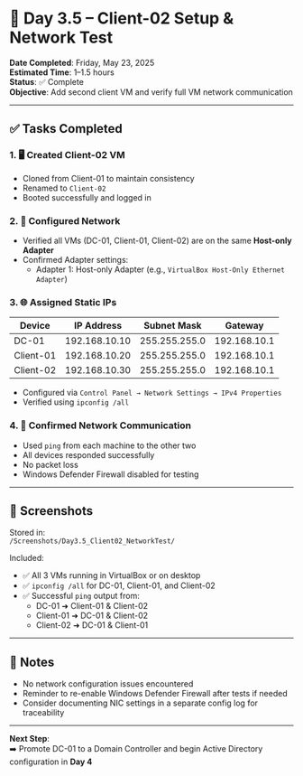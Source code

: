 # 🧪 Day 3.5 – Client-02 Setup & Network Test

**Date Completed**: Friday, May 23, 2025  
**Estimated Time**: 1–1.5 hours  
**Status**: ✅ Complete  
**Objective**: Add second client VM and verify full VM network communication

---

## ✅ Tasks Completed

### 1. 🖥️ Created Client-02 VM
- Cloned from Client-01 to maintain consistency
- Renamed to `Client-02`
- Booted successfully and logged in

### 2. 🔧 Configured Network
- Verified all VMs (DC-01, Client-01, Client-02) are on the same **Host-only Adapter**
- Confirmed Adapter settings:
  - Adapter 1: Host-only Adapter (e.g., `VirtualBox Host-Only Ethernet Adapter`)

### 3. 🌐 Assigned Static IPs

| Device     | IP Address       | Subnet Mask     | Gateway        |
|------------|------------------|------------------|----------------|
| DC-01      | 192.168.10.10     | 255.255.255.0    | 192.168.10.1   |
| Client-01  | 192.168.10.20     | 255.255.255.0    | 192.168.10.1   |
| Client-02  | 192.168.10.30     | 255.255.255.0    | 192.168.10.1   |

- Configured via `Control Panel → Network Settings → IPv4 Properties`
- Verified using `ipconfig /all`

### 4. 📶 Confirmed Network Communication
- Used `ping` from each machine to the other two
- All devices responded successfully
- No packet loss
- Windows Defender Firewall disabled for testing

---

## 📸 Screenshots

Stored in:  
`/Screenshots/Day3.5_Client02_NetworkTest/`

Included:
- ✅ All 3 VMs running in VirtualBox or on desktop
- ✅ `ipconfig /all` for DC-01, Client-01, and Client-02
- ✅ Successful `ping` output from:
  - DC-01 ➜ Client-01 & Client-02
  - Client-01 ➜ DC-01 & Client-02
  - Client-02 ➜ DC-01 & Client-01

---

## 📝 Notes
- No network configuration issues encountered
- Reminder to re-enable Windows Defender Firewall after tests if needed
- Consider documenting NIC settings in a separate config log for traceability

---

**Next Step**:  
➡️ Promote DC-01 to a Domain Controller and begin Active Directory configuration in **Day 4**
